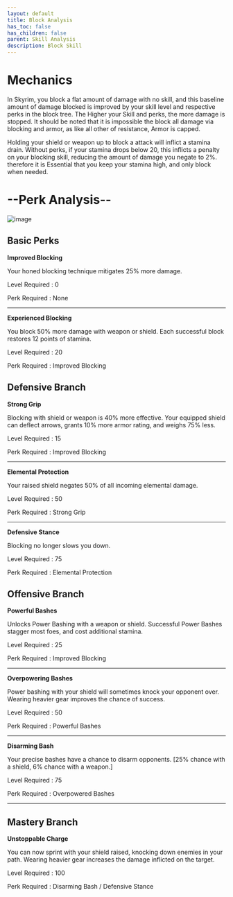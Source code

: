 ```yaml
---
layout: default
title: Block Analysis
has_toc: false
has_children: false
parent: Skill Analysis
description: Block Skill
---
```


# Mechanics

In Skyrim, you block a flat amount of damage with no skill, and this baseline amount of damage blocked is improved by your skill level and respective perks in the block tree. The Higher your Skill and perks, the more damage is stopped. It should be noted that it is impossible the block all damage via blocking and armor, as like all other of resistance, Armor is capped. 

Holding your shield or weapon up to block a attack will inflict a stamina drain. Without perks, if your stamina drops below 20, this inflicts a penalty on your blocking skill, reducing the amount of damage you negate to 2%. therefore it is Essential that you keep your stamina high, and only block when needed. 

# --Perk Analysis--
![image](https://user-images.githubusercontent.com/26418143/157915747-b1f8ab81-743e-4caa-a7c3-9d8d48645087.png)

## Basic Perks

**Improved Blocking** 

Your honed blocking technique mitigates 25% more damage.

Level Required : 0

Perk Required : None

---

**Experienced Blocking** 

You block 50% more damage with weapon or shield. Each successful block restores 12 points of stamina. 

Level Required : 20

Perk Required : Improved Blocking


## Defensive Branch

**Strong Grip**

Blocking with shield or weapon is 40% more effective. Your equipped shield can deflect arrows, grants 10% more armor rating, and weighs 75% less.

Level Required : 15

Perk Required : Improved Blocking

---

**Elemental Protection**

Your raised shield negates 50% of all incoming elemental damage.

Level Required : 50

Perk Required : Strong Grip

---

**Defensive Stance**

Blocking no longer slows you down.

Level Required : 75

Perk Required : Elemental Protection


## Offensive Branch

**Powerful Bashes**

Unlocks Power Bashing with a weapon or shield. Successful Power Bashes stagger most foes, and cost additional stamina.

Level Required : 25

Perk Required : Improved Blocking

---

**Overpowering Bashes** 

Power bashing with your shield will sometimes knock your opponent over. Wearing heavier gear improves the chance of success.

Level Required : 50

Perk Required : Powerful Bashes

---

**Disarming Bash** 

Your precise bashes have a chance to disarm opponents. [25% chance with a shield, 6% chance with a weapon.]

Level Required : 75

Perk Required : Overpowered Bashes

---

## Mastery Branch

**Unstoppable Charge**

You can now sprint with your shield raised, knocking down enemies in your path. Wearing heavier gear increases the damage inflicted on the target.

Level Required : 100

Perk Required : Disarming Bash / Defensive Stance

